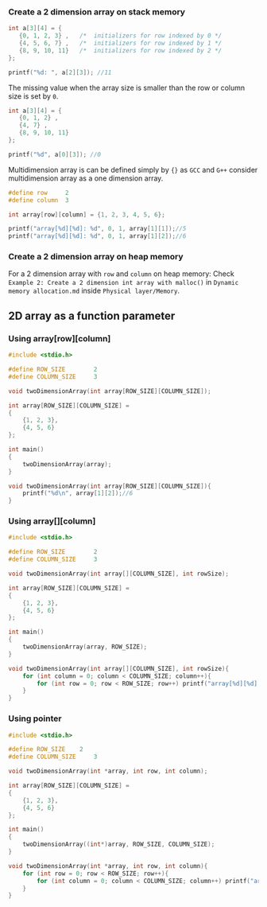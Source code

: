 ### Create a 2 dimension array on stack memory

```c
int a[3][4] = {  
   {0, 1, 2, 3} ,   /*  initializers for row indexed by 0 */
   {4, 5, 6, 7} ,   /*  initializers for row indexed by 1 */
   {8, 9, 10, 11}   /*  initializers for row indexed by 2 */
};

printf("%d: ", a[2][3]); //11
```
The missing value when the array size is smaller than the row or column size is set by ``0``.

```c
int a[3][4] = {  
   {0, 1, 2} ,
   {4, 7} ,
   {8, 9, 10, 11}
};

printf("%d", a[0][3]); //0
```

Multidimension array is can be defined simply by ``{}`` as ``GCC`` and ``G++`` consider multidimension array as a one dimension array.

```c
#define row 	2
#define column 	3

int array[row][column] = {1, 2, 3, 4, 5, 6};

printf("array[%d][%d]: %d", 0, 1, array[1][1]);//5
printf("array[%d][%d]: %d", 0, 1, array[1][2]);//6
```

### Create a 2 dimension array on heap memory

For a 2 dimension array with ``row`` and ``column`` on heap memory: Check ``Example 2: Create a 2 dimension int array with malloc()`` in ``Dynamic memory allocation.md`` inside ``Physical layer/Memory``.

## 2D array as a function parameter

### Using array[row][column]

```c
#include <stdio.h>

#define ROW_SIZE 		2
#define COLUMN_SIZE 	3

void twoDimensionArray(int array[ROW_SIZE][COLUMN_SIZE]);

int array[ROW_SIZE][COLUMN_SIZE] = 
{
	{1, 2, 3},
	{4, 5, 6}
};

int main()
{  
	twoDimensionArray(array);
}

void twoDimensionArray(int array[ROW_SIZE][COLUMN_SIZE]){
	printf("%d\n", array[1][2]);//6
}
```
### Using array[][column]

```c
#include <stdio.h>

#define ROW_SIZE 		2
#define COLUMN_SIZE 	3

void twoDimensionArray(int array[][COLUMN_SIZE], int rowSize);

int array[ROW_SIZE][COLUMN_SIZE] = 
{
	{1, 2, 3},
	{4, 5, 6}
};

int main()
{  
	twoDimensionArray(array, ROW_SIZE);
}

void twoDimensionArray(int array[][COLUMN_SIZE], int rowSize){
	for (int column = 0; column < COLUMN_SIZE; column++){
		for (int row = 0; row < ROW_SIZE; row++) printf("array[%d][%d]: %d\n", row, column, array[row][column]);
	}
}
```
### Using pointer

```c
#include <stdio.h>

#define ROW_SIZE 	2
#define COLUMN_SIZE 	3

void twoDimensionArray(int *array, int row, int column);

int array[ROW_SIZE][COLUMN_SIZE] = 
{
	{1, 2, 3},
	{4, 5, 6}
};

int main()
{  
	twoDimensionArray((int*)array, ROW_SIZE, COLUMN_SIZE);
}

void twoDimensionArray(int *array, int row, int column){
	for (int row = 0; row < ROW_SIZE; row++){
		for (int column = 0; column < COLUMN_SIZE; column++) printf("array[%d][%d]: %d\n", row, column, (array+row*COLUMN_SIZE)[column]);
	}
}
```